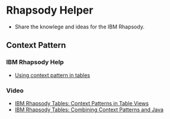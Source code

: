 <!-- @import "[TOC]" {cmd="toc" depthFrom=1 depthTo=6 orderedList=false} -->

# Rhapsody Helper

* Share the knowlege and ideas for the IBM Rhapsody.

## Context Pattern

### IBM Rhapsody Help

* [Using context pattern in tables](https://www.ibm.com/support/knowledgecenter/en/SSB2MU_8.2.1/com.ibm.rhp.matrix.doc/topics/rhp_c_context_patterns_in_tables.html)

### Video

* [IBM Rhapsody Tables: Context Patterns in Table Views](https://www.youtube.com/watch?v=iTHTxF5vOMc&t=0s&index=7&list=PLZGO0qYNSD4VrcVNWT5ltkBI8vbkMDY0Y)
* [IBM Rhapsody Tables: Combining Context Patterns and Java](https://www.youtube.com/watch?v=_FgEcqytjt4&index=13&list=PLZGO0qYNSD4VrcVNWT5ltkBI8vbkMDY0Y)


